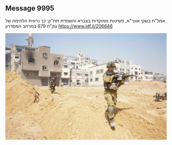 ## Message 9995

אמל"ח בשקי אונר"א, פשיטות ממוקדות בצברא והשמדת תת"ק:
כך נראית הלחימה של צק"ח 679 במרחב המסדרון
https://www.idf.il/206646

![Photo](./9995/9995_photo.jpg)
